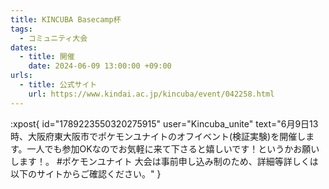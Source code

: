```yaml
---
title: KINCUBA Basecamp杯
tags:
  - コミュニティ大会
dates:
  - title: 開催
    date: 2024-06-09 13:00:00 +09:00
urls:
  - title: 公式サイト
    url: https://www.kindai.ac.jp/kincuba/event/042258.html
---
```


:xpost{
  id="1789223550320275915"
  user="Kincuba_unite"
  text="6月9日13時、大阪府東大阪市でポケモンユナイトのオフイベント(検証実験)を開催します。一人でも参加OKなのでお気軽に来て下さると嬉しいです！というかお願いします！。
#ポケモンユナイト
大会は事前申し込み制のため、詳細等詳しくは以下のサイトからご確認ください。"
}